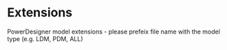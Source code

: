 # Extensions
PowerDesigner model extensions - please prefeix file name with the model type
(e.g. LDM, PDM, ALL)